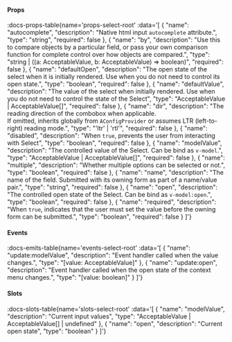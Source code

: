 <!-- This file was automatic generated. Do not edit it manually -->

#### Props
:docs-props-table{name='props-select-root' :data='[
  {
    "name": "autocomplete",
    "description": "Native html input `autocomplete` attribute.",
    "type": "string",
    "required": false
  },
  {
    "name": "by",
    "description": "Use this to compare objects by a particular field, or pass your own comparison function for complete control over how objects are compared.",
    "type": "string | ((a: AcceptableValue, b: AcceptableValue) => boolean)",
    "required": false
  },
  {
    "name": "defaultOpen",
    "description": "The open state of the select when it is initially rendered. Use when you do not need to control its open state.",
    "type": "boolean",
    "required": false
  },
  {
    "name": "defaultValue",
    "description": "The value of the select when initially rendered. Use when you do not need to control the state of the Select",
    "type": "AcceptableValue | AcceptableValue[]",
    "required": false
  },
  {
    "name": "dir",
    "description": "The reading direction of the combobox when applicable. <br> If omitted, inherits globally from `AConfigProvider` or assumes LTR (left-to-right) reading mode.",
    "type": "\'ltr\' | \'rtl\'",
    "required": false
  },
  {
    "name": "disabled",
    "description": "When `true`, prevents the user from interacting with Select",
    "type": "boolean",
    "required": false
  },
  {
    "name": "modelValue",
    "description": "The controlled value of the Select. Can be bind as `v-model`.",
    "type": "AcceptableValue | AcceptableValue[]",
    "required": false
  },
  {
    "name": "multiple",
    "description": "Whether multiple options can be selected or not.",
    "type": "boolean",
    "required": false
  },
  {
    "name": "name",
    "description": "The name of the field. Submitted with its owning form as part of a name/value pair.",
    "type": "string",
    "required": false
  },
  {
    "name": "open",
    "description": "The controlled open state of the Select. Can be bind as `v-model:open`.",
    "type": "boolean",
    "required": false
  },
  {
    "name": "required",
    "description": "When `true`, indicates that the user must set the value before the owning form can be submitted.",
    "type": "boolean",
    "required": false
  }
]'} 

#### Events

:docs-emits-table{name='events-select-root' :data='[
  {
    "name": "update:modelValue",
    "description": "Event handler called when the value changes.",
    "type": "[value: AcceptableValue]"
  },
  {
    "name": "update:open",
    "description": "Event handler called when the open state of the context menu changes.",
    "type": "[value: boolean]"
  }
]'} 

#### Slots

:docs-slots-table{name='slots-select-root' :data='[
  {
    "name": "modelValue",
    "description": "Current input values",
    "type": "AcceptableValue | AcceptableValue[] | undefined"
  },
  {
    "name": "open",
    "description": "Current open state",
    "type": "boolean"
  }
]'} 
